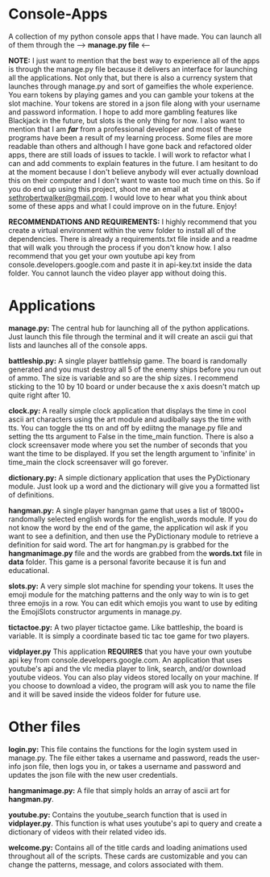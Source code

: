# Console-Apps
A collection of my python console apps that I have made. You can launch all of them through the --> **manage.py file** <--

**NOTE:** I just want to mention that the best way to experience all of the apps is through the manage.py file because it delivers an interface for launching all the applications. Not only that, but there is also a currency system that launches through manage.py and sort of gameifies the whole experience. You earn tokens by playing games and you can gamble your tokens at the slot machine. Your tokens are stored in a json file along with your username and password information. I hope to add more gambling features like Blackjack in the future, but slots is the only thing for now. I also want to mention that I am ***far*** from a professional developer and most of these programs have been a result of my learning process. Some files are more readable than others and although I have gone back and refactored older apps, there are still loads of issues to tackle. I will work to refactor what I can and add comments to explain features in the future. I am hesitant to do at the moment because I don't believe anybody will ever actually download this on their computer and I don't want to waste too much time on this. So if you do end up using this project, shoot me an email at sethrobertwalker@gmail.com. I would love to hear what you think about some of these apps and what I could improve on in the future. Enjoy!

**RECOMMENDATIONS AND REQUIREMENTS:** I highly recommend that you create a virtual environment within the venv folder to install all of the dependencies. There is already a requirements.txt file inside and a readme that will walk you through the process if you don't know how. I also recommend that you get your own youtube api key from console.developers.google.com and paste it in api-key.txt inside the data folder. You cannot launch the video player app without doing this.

# Applications

**manage.py:** The central hub for launching all of the python applications. Just launch this file through the terminal and it will create an ascii gui that lists and launches all of the console apps. 

**battleship.py:** A single player battlehsip game. The board is randomally generated and you must destroy all 5 of the enemy ships before you run out of ammo. The size is variable and so are the ship sizes. I recommend sticking to the 10 by 10 board or under because the x axis doesn't match up quite right after 10. 

**clock.py:** A really simple clock application that displays the time in cool ascii art characters using the art module and audibally says the time with tts. You can toggle the tts on and off by ediitng the manage.py file and setting the tts argument to False in the time_main function. There is also a clock screensaver mode where you set the number of seconds that you want the time to be displayed. If you set the length argument to 'infinite' in time_main the clock screensaver will go forever.

**dictionary.py:** A simple dictionary application that uses the PyDictionary module. Just look up a word and the dictionary will give you a formatted list of definitions.

**hangman.py:** A single player hangman game that uses a list of 18000+ randomally selected english words for the english_words module. If you do not know the word by the end of the game, the application wil ask if you want to see a definition, and then use the PyDictionary module to retrieve a definition for said word. The art for hangman.py is grabbed for the **hangmanimage.py** file and the words are grabbed from the **words.txt** file in **data** folder. This game is a personal favorite because it is fun and educational.

**slots.py:** A very simple slot machine for spending your tokens. It uses the emoji module for the matching patterns and the only way to win is to get three emojis in a row. You can edit which emojis you want to use by editing the EmojiSlots constructor arguments in manage.py.

**tictactoe.py:** A two player tictactoe game. Like battleship, the board is variable. It is simply a coordinate based tic tac toe game for two players.

**vidplayer.py** This application **REQUIRES** that you have your own youtube api key from console.developers.google.com. An application that uses youtube's api and the vlc media player to link, search, and/or download youtube videos. You can also play videos stored locally on your machine. If you choose to download a video, the program will ask you to name the file and it will be saved inside the videos folder for future use. 

# Other files

**login.py:** This file contains the functions for the login system used in manage.py. The file either takes a username and password, reads the user-info json file, then logs you in, or takes a username and password and updates the json file with the new user credentials. 

**hangmanimage.py:** A file that simply holds an array of ascii art for **hangman.py**.

**youtube.py:** Contains the youtube_search function that is used in **vidplayer.py**. This function is what uses youtube's api to query and create a dictionary of videos with their related video ids.

**welcome.py:** Contains all of the title cards and loading animations used throughout all of the scripts. These cards are customizable and you can change the patterns, message, and colors associated with them. 
 

